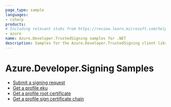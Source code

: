 ```yaml
---
page_type: sample
languages:
- csharp
products:
# Including relevant stubs from https://review.learn.microsoft.com/help/contribute/metadata-taxonomies#product
- azure
name: Azure.Developer.TrustedSigning samples for .NET
description: Samples for the Azure.Developer.TrustedSigning client library.
---
```


#  Azure.Developer.Signing Samples

* [Submit a signing request](https://github.com/Azure/azure-sdk-for-net/blob/main/sdk/trustedsigning/Azure.Developer.TrustedSigning/samples/Sample_Sign.md)
* [Get a profile eku](https://github.com/Azure/azure-sdk-for-net/blob/main/sdk/trustedsigning/Azure.Developer.TrustedSigning/samples/Sample_GetExtendedKeyUsages.md)
* [Get a profile root certificate](https://github.com/Azure/azure-sdk-for-net/blob/main/sdk/trustedsigning/Azure.Developer.TrustedSigning/samples/Sample_GetSignRootCertificate.md)
* [Get a profile sign certificate chain](https://github.com/Azure/azure-sdk-for-net/blob/main/sdk/trustedsigning/Azure.Developer.TrustedSigning/samples/Sample_GetSignCertificateChain.md)
